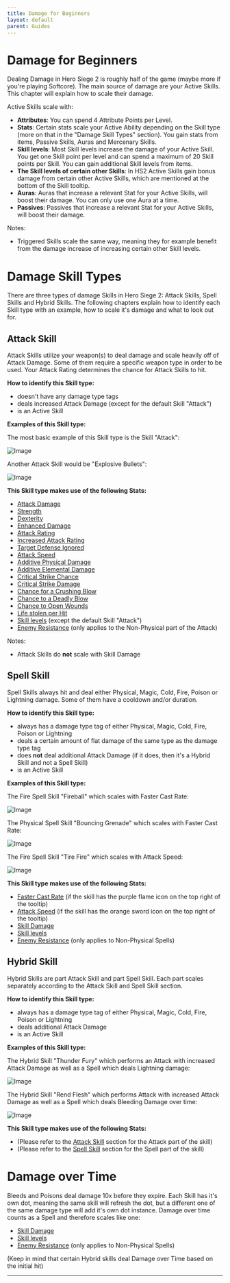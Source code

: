 ```yaml
---
title: Damage for Beginners
layout: default
parent: Guides
---
```


# Damage for Beginners
Dealing Damage in Hero Siege 2 is roughly half of the game (maybe more if you're playing Softcore). The main source of damage are your Active Skills. This chapter will explain how to scale their damage.

Active Skills scale with: 
- **Attributes**: You can spend 4 Attribute Points per Level.
- **Stats**: Certain stats scale your Active Ability depending on the Skill type (more on that in the "Damage Skill Types" section). You gain stats from items, Passive Skills, Auras and Mercenary Skills.
- **Skill levels**: Most Skill levels increase the damage of your Active Skill. You get one Skill point per level and can spend a maximum of 20 Skill points per Skill. You can gain additional Skill levels from items.
- **The Skill levels of certain other Skills**: In HS2 Active Skills gain bonus damage from certain other Active Skills, which are mentioned at the bottom of the Skill tooltip.
- **Auras**: Auras that increase a relevant Stat for your Active Skills, will boost their damage. You can only use one Aura at a time.
- **Passives**: Passives that increase a relevant Stat for your Active Skills, will boost their damage.

Notes:
- Triggered Skills scale the same way, meaning they for example benefit from the damage increase of increasing certain other Skill levels.

# Damage Skill Types
There are three types of damage Skills in Hero Siege 2: Attack Skills, Spell Skills and Hybrid Skills. The following chapters explain how to identify each Skill type with an example, how to scale it's damage and what to look out for.

## Attack Skill
Attack Skills utilize your weapon(s) to deal damage and scale heavily off of Attack Damage. Some of them require a specific weapon type in order to be used. Your Attack Rating determines the chance for Attack Skills to hit.

**How to identify this Skill type:**

- doesn't have any damage type tags
- deals increased Attack Damage (except for the default Skill "Attack")
- is an Active Skill

**Examples of this Skill type:**

The most basic example of this Skill type is the Skill "Attack":

![Image](../../assets/images/attack.png "(default) Attack")

Another Attack Skill would be "Explosive Bullets":

![Image](../../assets/images/explosive_bullets.png "Explosive Bullets (Pirate)")


**This Skill type makes use of the following Stats:**

- [Attack Damage]
- [Strength]
- [Dexterity]
- [Enhanced Damage]
- [Attack Rating]
- [Increased Attack Rating]
- [Target Defense Ignored]
- [Attack Speed]
- [Additive Physical Damage]
- [Additive Elemental Damage]
- [Critical Strike Chance]
- [Critical Strike Damage]
- [Chance for a Crushing Blow]
- [Chance to a Deadly Blow]
- [Chance to Open Wounds]
- [Life stolen per Hit]
- [Skill levels] (except the default Skill "Attack")
- [Enemy Resistance] (only applies to the Non-Physical part of the Attack)


Notes: 
- Attack Skills do **not** scale with Skill Damage

## Spell Skill
Spell Skills always hit and deal either Physical, Magic, Cold, Fire, Poison or Lightning damage. Some of them have a cooldown and/or duration.

**How to identify this Skill type:**

- always has a damage type tag of either Physical, Magic, Cold, Fire, Poison or Lightning
- deals a certain amount of flat damage of the same type as the damage type tag
- does **not** deal additional Attack Damage (if it does, then it's a Hybrid Skill and not a Spell Skill)
- is an Active Skill

**Examples of this Skill type:**

The Fire Spell Skill "Fireball" which scales with Faster Cast Rate:

![Image](../../assets/images/fireball.png "Fireball (Pyromancer)")

The Physical Spell Skill "Bouncing Grenade" which scales with Faster Cast Rate:

![Image](../../assets/images/bouncing_grenade.png "Bouncing Grenade (Marauder)")

The Fire Spell Skill "Tire Fire" which scales with Attack Speed:

![Image](../../assets/images/tire_fire.png "Tire Fire (Redneck)")


**This Skill type makes use of the following Stats:**

- [Faster Cast Rate] (if the skill has the purple flame icon on the top right of the tooltip)
- [Attack Speed] (if the skill has the orange sword icon on the top right of the tooltip)
- [Skill Damage]
- [Skill levels] 
- [Enemy Resistance] (only applies to Non-Physical Spells)


## Hybrid Skill
Hybrid Skills are part Attack Skill and part Spell Skill. Each part scales separately according to the Attack Skill and Spell Skill section. 

**How to identify this Skill type:**

- always has a damage type tag of either Physical, Magic, Cold, Fire, Poison or Lightning
- deals additional Attack Damage
- is an Active Skill

**Examples of this Skill type:**

The Hybrid Skill "Thunder Fury" which performs an Attack with increased Attack Damage as well as a Spell which deals Lightning damage:

![Image](../../assets/images/thunder_fury.png "Thunder Fury (Amazon)")

The Hybrid Skill "Rend Flesh" which performs Attack with increased Attack Damage as well as a Spell which deals Bleeding Damage over time:

![Image](../../assets/images/rend_flesh.png "Rend Flesh (Marauder)")

**This Skill type makes use of the following Stats:**

- (Please refer to the [Attack Skill](#attack-skill) section for the Attack part of the skill)
- (Please refer to the [Spell Skill](#spell-skill) section for the Spell part of the skill)


# Damage over Time
Bleeds and Poisons deal damage 10x before they expire. Each Skill has it's own dot, meaning the same skill will refresh the dot, but a different one of the same damage type will add it's own dot instance. Damage over time counts as a Spell and therefore scales like one:
- [Skill Damage]
- [Skill levels] 
- [Enemy Resistance] (only applies to Non-Physical Spells)

(Keep in mind that certain Hybrid skills deal Damage over Time based on the initial hit)

----

[Attack Damage]: ../mechanics/stats.html#attack-damage
[Strength]: ../mechanics/stats.html#attributes
[Dexterity]: ../mechanics/stats.html#attributes
[Enhanced Damage]: ../mechanics/stats.html#enhanced-damage
[Attack Rating]: ../mechanics/stats.html#attack-rating
[Increased Attack Rating]: ../mechanics/stats.html#increased-attack-rating
[Target Defense Ignored]: ../mechanics/stats.html#target-defense-ignored
[Attack Speed]: ../mechanics/stats.html#attack-speed
[Additive Physical Damage]: ../mechanics/stats.html#additive-physical-damage
[Additive Elemental Damage]: ../mechanics/stats.html#additive-elemental-damage
[Critical Strike Chance]: ../mechanics/stats.html#critical-strike-chance
[Critical Strike Damage]: ../mechanics/stats.html#critical-strike-damage
[Chance for a Crushing Blow]: ../mechanics/stats.html#chance-for-a-crushing-blow
[Chance to a Deadly Blow]: ../mechanics/stats.html#chance-for-a-deadly-blow
[Chance to Open Wounds]: ../mechanics/stats.html#chance-to-open-wounds
[Life stolen per Hit]: ../mechanics/stats.html#life-stolen-per-hit
[Mana stolen per Hit]: ../mechanics/stats.html#mana-stolen-per-hit
[Energy]: ../mechanics/stats.html#attributes
[Mana]: ../mechanics/stats.html#mana
[Skill levels]: ../mechanics/stats.html#all-skills
[Enemy Resistance]: ../mechanics/stats.html#enemy-resistance
[Faster Cast Rate]: ../mechanics/stats.html#faster-cast-rate 
[Skill Damage]: ../mechanics/stats.html#skill-damage